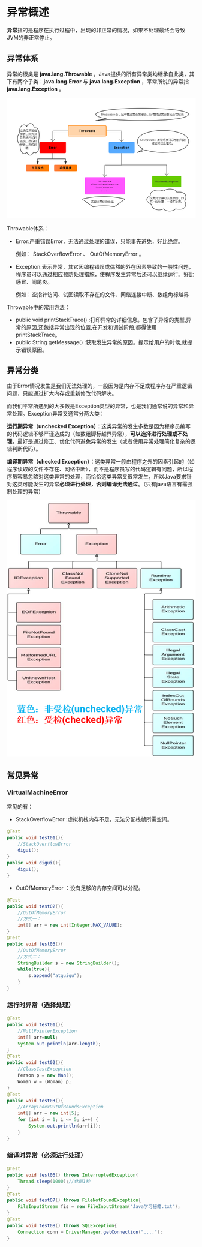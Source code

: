 # 异常概述

**异常**指的是程序在执行过程中，出现的非正常的情况，如果不处理最终会导致JVM的非正常停止。

## 异常体系

异常的根类是 **java.lang.Throwable** ，Java提供的所有异常类均继承自此类，其下有两个子类：**java.lang.Error** 与 **java.lang.Exception** ，平常所说的异常指 **java.lang.Exception** 。

![image.png](_images/1599476145436-777febeb-1616-41ff-9394-bf3fe0dc5f10.png)

Throwable体系：

-   Error:严重错误Error，无法通过处理的错误，只能事先避免，好比绝症。

    例如： StackOverflowError 、 OutOfMemoryError 。

-   Exception:表示异常，其它因编程错误或偶然的外在因素导致的一般性问题，程序员可以通过相应预防处理措施，使程序发生异常后还可以继续运行。好比感冒、阑尾炎。

    例如：空指针访问、试图读取不存在的文件、网络连接中断、数组角标越界



Throwable中的常用方法：

-   public void printStackTrace() :打印异常的详细信息。包含了异常的类型,异常的原因,还包括异常出现的位置,在开发和调试阶段,都得使用printStackTrace。
-   public String getMessage() :获取发生异常的原因。提示给用户的时候,就提示错误原因。 



## 异常分类 

由于Error情况发生是我们无法处理的，一般因为是内存不足或程序存在严重逻辑问题，只能通过扩大内存或重新修改代码解决。

而我们平常所遇到的大多数是Exception类型的异常，也是我们通常说的异常和异常处理。Exception异常又通常分两大类： 

**运行期异常（unchecked Exception）**：这类异常的发生多数是因为程序员编写的代码逻辑不够严谨造成的（如数组脚标越界异常），**可以选择进行处理或不处理**，最好是通过修正、优化代码避免异常的发生（或者使用异常处理简化复杂的逻辑判断代码）。

**编译期异常（checked Exception）**：这类异常一般由程序之外的因素引起的（如程序读取的文件不存在、网络中断），而不是程序员写的代码逻辑有问题，所以程序员容易忽略对这类异常的处理，而恰恰这类异常又很常发生，所以Java要求针对这类可能发生的异常**必须进行处理，否则编译无法通过。**（只有java语言有需强制处理的异常）

![image.png](_images/1599476261505-6e9e22cb-0164-4224-9572-eb270a9df673.png)



## 常见异常

### VirtualMachineError

常见的有：

-   StackOverflowError :虚拟机栈内存不足，无法分配栈帧所需空间。

```java
@Test
public void test01(){
    //StackOverflowError
    digui();
}
public void digui(){
    digui();
}
```

-   OutOfMemoryError ：没有足够的内存空间可以分配。

```java
@Test
public void test02(){
    //OutOfMemoryError
    //方式一：
    int[] arr = new int[Integer.MAX_VALUE];
}
@Test
public void test03(){
    //OutOfMemoryError
    //方式二：
    StringBuilder s = new StringBuilder();
    while(true){
        s.append("atguigu");
    }
}
```

### 运行时异常（选择处理）

```java
@Test
public void test01(){
    //NullPointerException
    int[] arr=null;
    System.out.println(arr.length);
}
@Test
public void test02(){
    //ClassCastException
    Person p = new Man();
    Woman w = (Woman) p;
}
@Test
public void test03(){
    //ArrayIndexOutOfBoundsException
    int[] arr = new int[5];
    for (int i = 1; i <= 5; i++) {
        System.out.println(arr[i]);
    }
}
```

### 编译时异常（必须进行处理）

```java
@Test
public void test06() throws InterruptedException{
    Thread.sleep(1000);//休眠1秒
}
@Test
public void test07() throws FileNotFoundException{
    FileInputStream fis = new FileInputStream("Java学习秘籍.txt");
}
@Test
public void test08() throws SQLException{
    Connection conn = DriverManager.getConnection("....");
}
```